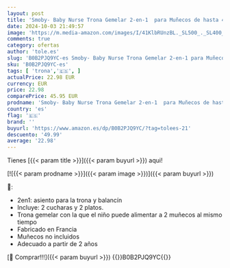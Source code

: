```yaml
---
layout: post
title: 'Smoby- Baby Nurse Trona Gemelar 2-en-1  para Muñecos de hasta 42cm  Incluye Accesorios  7600220371 '
date: 2024-10-03 21:49:57
image: 'https://m.media-amazon.com/images/I/41KlbRUnzBL._SL500_._SL400_.jpg'
comments: true
category: ofertas
author: 'tole.es'
slug: 'B0B2PJQ9YC-es Smoby- Baby Nurse Trona Gemelar 2-en-1 para Muñecos de...'
sku: 'B0B2PJQ9YC-es'
tags: [ 'trona','🇪🇸', ]
actualPrice: 22.98 EUR
currency: EUR
price: 22.98
comparePrice: 45.95 EUR
prodname: 'Smoby- Baby Nurse Trona Gemelar 2-en-1  para Muñecos de hasta 42cm  Incluye Accesorios  7600220371 '
country: 'es'
flag: '🇪🇸'
brand: ''
buyurl: 'https://www.amazon.es/dp/B0B2PJQ9YC/?tag=tolees-21'
descuento: '49.99'
average: '22.98'
---
```


Tienes [{{< param title >}}]({{< param buyurl >}}) aqui!

[![{{< param prodname >}}]({{< param image >}})]({{< param buyurl >}})

🔎:

- 2en1: asiento para la trona y balancín
- Incluye: 2 cucharas y 2 platos.
- Trona gemelar con la que el niño puede alimentar a 2 muñecos al mismo tiempo
- Fabricado en Francia
- Muñecos no incluidos
- Adecuado a partir de 2 años

[🛒 Comprar!!!]({{< param buyurl >}})
{{<world>}}B0B2PJQ9YC{{</world>}}
